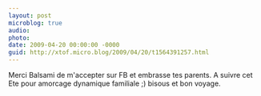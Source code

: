 ```yaml
---
layout: post
microblog: true
audio: 
photo: 
date: 2009-04-20 00:00:00 -0000
guid: http://xtof.micro.blog/2009/04/20/t1564391257.html
---
```

Merci Balsami de m'accepter sur FB et embrasse tes parents. A suivre cet Ete pour amorcage dynamique familiale ;) bisous et bon voyage.
